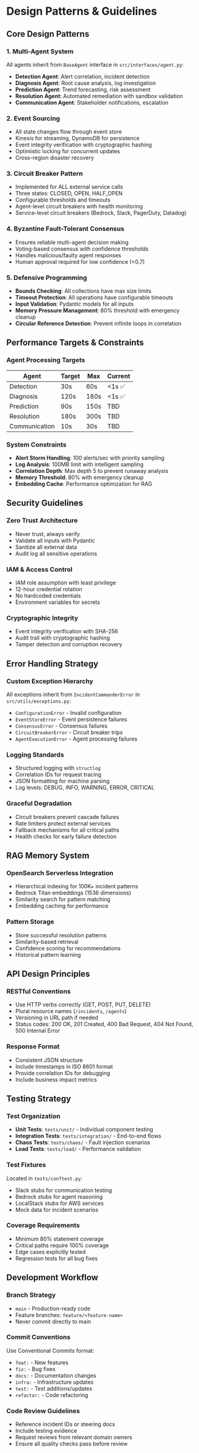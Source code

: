 # Design Patterns & Guidelines

## Core Design Patterns

### 1. Multi-Agent System
All agents inherit from `BaseAgent` interface in `src/interfaces/agent.py`:
- **Detection Agent**: Alert correlation, incident detection
- **Diagnosis Agent**: Root cause analysis, log investigation
- **Prediction Agent**: Trend forecasting, risk assessment
- **Resolution Agent**: Automated remediation with sandbox validation
- **Communication Agent**: Stakeholder notifications, escalation

### 2. Event Sourcing
- All state changes flow through event store
- Kinesis for streaming, DynamoDB for persistence
- Event integrity verification with cryptographic hashing
- Optimistic locking for concurrent updates
- Cross-region disaster recovery

### 3. Circuit Breaker Pattern
- Implemented for ALL external service calls
- Three states: CLOSED, OPEN, HALF_OPEN
- Configurable thresholds and timeouts
- Agent-level circuit breakers with health monitoring
- Service-level circuit breakers (Bedrock, Slack, PagerDuty, Datadog)

### 4. Byzantine Fault-Tolerant Consensus
- Ensures reliable multi-agent decision making
- Voting-based consensus with confidence thresholds
- Handles malicious/faulty agent responses
- Human approval required for low confidence (<0.7)

### 5. Defensive Programming
- **Bounds Checking**: All collections have max size limits
- **Timeout Protection**: All operations have configurable timeouts
- **Input Validation**: Pydantic models for all inputs
- **Memory Pressure Management**: 80% threshold with emergency cleanup
- **Circular Reference Detection**: Prevent infinite loops in correlation

## Performance Targets & Constraints

### Agent Processing Targets
| Agent | Target | Max | Current |
|-------|--------|-----|---------|
| Detection | 30s | 60s | <1s ✅ |
| Diagnosis | 120s | 180s | <1s ✅ |
| Prediction | 90s | 150s | TBD |
| Resolution | 180s | 300s | TBD |
| Communication | 10s | 30s | TBD |

### System Constraints
- **Alert Storm Handling**: 100 alerts/sec with priority sampling
- **Log Analysis**: 100MB limit with intelligent sampling
- **Correlation Depth**: Max depth 5 to prevent runaway analysis
- **Memory Threshold**: 80% with emergency cleanup
- **Embedding Cache**: Performance optimization for RAG

## Security Guidelines

### Zero Trust Architecture
- Never trust, always verify
- Validate all inputs with Pydantic
- Sanitize all external data
- Audit log all sensitive operations

### IAM & Access Control
- IAM role assumption with least privilege
- 12-hour credential rotation
- No hardcoded credentials
- Environment variables for secrets

### Cryptographic Integrity
- Event integrity verification with SHA-256
- Audit trail with cryptographic hashing
- Tamper detection and corruption recovery

## Error Handling Strategy

### Custom Exception Hierarchy
All exceptions inherit from `IncidentCommanderError` in `src/utils/exceptions.py`:
- `ConfigurationError` - Invalid configuration
- `EventStoreError` - Event persistence failures
- `ConsensusError` - Consensus failures
- `CircuitBreakerError` - Circuit breaker trips
- `AgentExecutionError` - Agent processing failures

### Logging Standards
- Structured logging with `structlog`
- Correlation IDs for request tracing
- JSON formatting for machine parsing
- Log levels: DEBUG, INFO, WARNING, ERROR, CRITICAL

### Graceful Degradation
- Circuit breakers prevent cascade failures
- Rate limiters protect external services
- Fallback mechanisms for all critical paths
- Health checks for early failure detection

## RAG Memory System

### OpenSearch Serverless Integration
- Hierarchical indexing for 100K+ incident patterns
- Bedrock Titan embeddings (1536 dimensions)
- Similarity search for pattern matching
- Embedding caching for performance

### Pattern Storage
- Store successful resolution patterns
- Similarity-based retrieval
- Confidence scoring for recommendations
- Historical pattern learning

## API Design Principles

### RESTful Conventions
- Use HTTP verbs correctly (GET, POST, PUT, DELETE)
- Plural resource names (`/incidents`, `/agents`)
- Versioning in URL path if needed
- Status codes: 200 OK, 201 Created, 400 Bad Request, 404 Not Found, 500 Internal Error

### Response Format
- Consistent JSON structure
- Include timestamps in ISO 8601 format
- Provide correlation IDs for debugging
- Include business impact metrics

## Testing Strategy

### Test Organization
- **Unit Tests**: `tests/unit/` - Individual component testing
- **Integration Tests**: `tests/integration/` - End-to-end flows
- **Chaos Tests**: `tests/chaos/` - Fault injection scenarios
- **Load Tests**: `tests/load/` - Performance validation

### Test Fixtures
Located in `tests/conftest.py`:
- Slack stubs for communication testing
- Bedrock stubs for agent reasoning
- LocalStack stubs for AWS services
- Mock data for incident scenarios

### Coverage Requirements
- Minimum 80% statement coverage
- Critical paths require 100% coverage
- Edge cases explicitly tested
- Regression tests for all bug fixes

## Development Workflow

### Branch Strategy
- `main` - Production-ready code
- Feature branches: `feature/<feature-name>`
- Never commit directly to main

### Commit Conventions
Use Conventional Commits format:
- `feat:` - New features
- `fix:` - Bug fixes
- `docs:` - Documentation changes
- `infra:` - Infrastructure updates
- `test:` - Test additions/updates
- `refactor:` - Code refactoring

### Code Review Guidelines
- Reference incident IDs or steering docs
- Include testing evidence
- Request reviews from relevant domain owners
- Ensure all quality checks pass before review